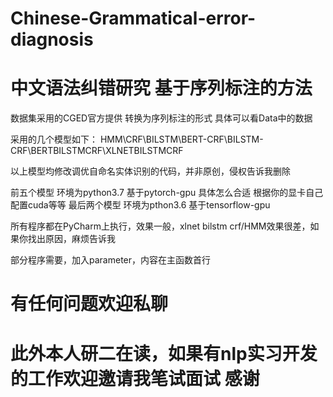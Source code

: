 # Chinese-Grammatical-error-diagnosis
# 中文语法纠错研究 基于序列标注的方法

数据集采用的CGED官方提供
转换为序列标注的形式 具体可以看Data中的数据

采用的几个模型如下：
HMM\CRF\BILSTM\BERT-CRF\BILSTM-CRF\BERTBILSTMCRF\XLNETBILSTMCRF

以上模型均修改调优自命名实体识别的代码，并非原创，侵权告诉我删除

前五个模型 环境为python3.7 基于pytorch-gpu 具体怎么合适 根据你的显卡自己配置cuda等等
最后两个模型 环境为pthon3.6 基于tensorflow-gpu

所有程序都在PyCharm上执行，效果一般，xlnet bilstm crf/HMM效果很差，如果你找出原因，麻烦告诉我

部分程序需要，加入parameter，内容在主函数首行

# 有任何问题欢迎私聊

# 此外本人研二在读，如果有nlp实习开发的工作欢迎邀请我笔试面试 感谢
